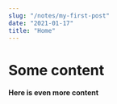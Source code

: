 ```yaml
---
slug: "/notes/my-first-post"
date: "2021-01-17"
title: "Home"
---
```


# Some content

#### Here is even more content
